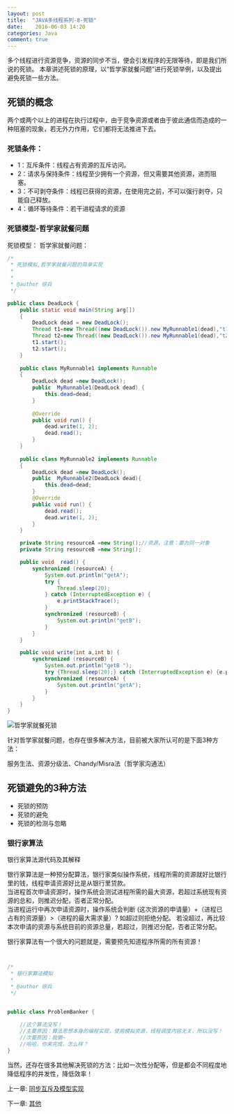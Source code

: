 ```yaml
---
layout: post
title:  "JAVA多线程系列-8-死锁"
date:    2016-06-03 14:20
categories: Java
comment: true
---
```


多个线程进行资源竞争，资源的同步不当，便会引发程序的无限等待，即是我们所说的死锁。
本章讲述死锁的原理，以“哲学家就餐问题”进行死锁举例，以及提出避免死锁一些方法。


## 死锁的概念

两个或两个以上的进程在执行过程中，由于竞争资源或者由于彼此通信而造成的一种阻塞的现象，若无外力作用，它们都将无法推进下去。

### 死锁条件：

 * 1：互斥条件：线程占有资源的互斥访问。
 * 2：请求与保持条件：线程至少拥有一个资源，但又需要其他资源，进而阻塞。
 * 3：不可剥夺条件：线程已获得的资源，在使用完之前，不可以强行剥夺，只能自己释放。
 * 4：循环等待条件：若干进程请求的资源


### 死锁模型-哲学家就餐问题

死锁模型：
哲学家就餐问题：

```java
/*
 * 死锁模拟,哲学家就餐问题的简单实现
 * 
 * 
 * @author 徐兵
 */

public class DeadLock {
	public static void main(String arg[])
	{
		DeadLock dead = new DeadLock();
		Thread t1=new Thread((new DeadLock()).new MyRunnable1(dead),"t1");
		Thread t2=new Thread((new DeadLock()).new MyRunnable1(dead),"t2");
		t1.start();
		t2.start();
	}
	
	public class MyRunnable1 implements Runnable
	{
		DeadLock dead =new DeadLock();
		public  MyRunnable1(DeadLock dead) {
			this.dead=dead;
		}
		
		@Override
		public void run() {
			dead.write(1, 2);
			dead.read();
		}
	}
	
	public class MyRunnable2 implements Runnable
	{
		DeadLock dead =new DeadLock();
		public  MyRunnable2(DeadLock dead){
			this.dead=dead;
		}
		@Override
		public void run() {
			dead.read();
			dead.write(1, 2);
		}
	}

    private String resourceA =new String();//资源，注意：要为同一对象
    private String resourceB =new String();

    public void  read() {
        synchronized (resourceA) {
    		System.out.println("getA");
        	try {
				Thread.sleep(20);
			} catch (InterruptedException e) {
				e.printStackTrace();
			}
            synchronized (resourceB) {
        		System.out.println("getB");
            } 
        } 
    } 

    public void write(int a,int b) { 
        synchronized (resourceB) {
    		System.out.println("getB ");
        	try {Thread.sleep(20);} catch (InterruptedException e) {e.printStackTrace();}
            synchronized (resourceA) {
        		System.out.println("getA");
            } 
        } 
    } 
}

```

![哲学家就餐死锁](https://github.com/xnzaa/xnzaa.github.io/raw/master/_images/Java%E5%A4%9A%E7%BA%BF%E7%A8%8B/%E6%AD%BB%E9%94%81.png)


针对哲学家就餐问题，也存在很多解决方法，目前被大家所认可的是下面3种方法：

服务生法、资源分级法、Chandy/Misra法（哲学家沟通法）

## 死锁避免的3种方法

 * 死锁的预防
 * 死锁的避免
 * 死锁的检测与忽略


### 银行家算法

银行家算法源代码及其解释

银行家算法是一种预分配算法，银行家类似操作系统，线程所需的资源就好比银行里的钱，线程申请资源好比是从银行里贷款。<br>
当进程首次申请资源时，操作系统会测试进程所需的最大资源，若超过系统现有资源的总和，则推迟分配，否者正常分配。<br>
当进程运行中再次申请资源时，操作系统会判断 (这次资源的申请量）+（进程已占有的资源量）>（进程的最大需求量）? 如超过则拒绝分配。
若没超过，再比较本次申请的资源与系统目前的资源总量，若超过，则推迟分配，否者正常分配。

银行家算法有一个很大的问题就是，需要预先知道程序所需的所有资源！


```java


/*
 * 银行家算法模拟
 * 
 * @author 徐兵
 */


public class ProblemBanker {
	
	//这个算法没写！
	//主要原因：算法思想本身的编程实现，使用模拟资源，线程调度内容无关，所以没写！
	//次要原因：我懒~
	//哈哈，你来完成，怎么样？
}

```


当然，还存在很多其他解决死锁的方法：比如一次性分配等，但是都会不同程度地降低程序的并发性，降低效率！



上一章: [同步互斥及模型实现](http://xnzaa.github.io/2016/06/03/JAVA%E5%A4%9A%E7%BA%BF%E7%A8%8B%E7%B3%BB%E5%88%97-7-%E5%90%8C%E6%AD%A5%E4%BA%92%E6%96%A5%E5%8F%8A%E6%A8%A1%E5%9E%8B%E5%AE%9E%E7%8E%B0/)

下一章: [其他](http://xnzaa.github.io/2016/06/03/JAVA%E5%A4%9A%E7%BA%BF%E7%A8%8B%E7%B3%BB%E5%88%97-9-%E5%85%B6%E4%BB%96/)
